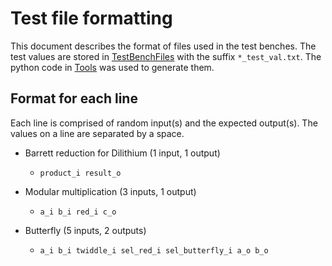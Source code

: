 # Test file formatting

This document describes the format of files used in the test benches.
The test values are stored in [TestBenchFiles](../TestBenchFiles/) with the suffix ```*_test_val.txt```.
The python code in [Tools](../Tools/) was used to generate them.

## Format for each line
Each line is comprised of random input(s) and the expected output(s).
The values on a line are separated by a space.

* Barrett reduction for Dilithium (1 input, 1 output)
	* ```product_i result_o```

* Modular multiplication (3 inputs, 1 output)
	* ```a_i b_i red_i c_o```

* Butterfly (5 inputs, 2 outputs)
	* ```a_i b_i twiddle_i sel_red_i sel_butterfly_i a_o b_o ```


